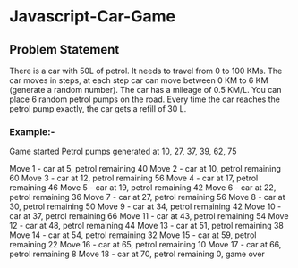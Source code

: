 # Javascript-Car-Game

## Problem Statement

There is a car with 50L of petrol.
It needs to travel from 0 to 100 KMs.
The car moves in steps, at each step car can move between 0 KM to 6 KM (generate a random number).
The car has a mileage of 0.5 KM/L.
You can place 6 random petrol pumps on the road.
Every time the car reaches the petrol pump exactly, the car gets a refill of 30 L.

### Example:-
Game started
Petrol pumps generated at 10, 27, 37, 39, 62, 75

Move 1 - car at 5, petrol remaining 40
Move 2 - car at 10, petrol remaining 60
Move 3 - car at 12, petrol remaining 56
Move 4 - car at 17, petrol remaining 46
Move 5 - car at 19, petrol remaining 42
Move 6 - car at 22, petrol remaining 36
Move 7 - car at 27, petrol remaining 56
Move 8 - car at 30, petrol remaining 50
Move 9 - car at 34, petrol remaining 42
Move 10 - car at 37, petrol remaining 66
Move 11 - car at 43, petrol remaining 54
Move 12 - car at 48, petrol remaining 44
Move 13 - car at 51, petrol remaining 38
Move 14 - car at 54, petrol remaining 32
Move 15 - car at 59, petrol remaining 22
Move 16 - car at 65, petrol remaining 10
Move 17 - car at 66, petrol remaining 8
Move 18 - car at 70, petrol remaining 0, game over
